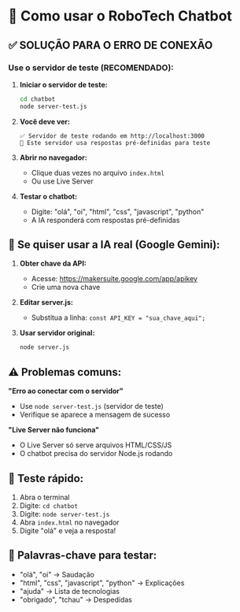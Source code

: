 # 🚀 Como usar o RoboTech Chatbot

## ✅ SOLUÇÃO PARA O ERRO DE CONEXÃO

### **Use o servidor de teste (RECOMENDADO):**

1. **Iniciar o servidor de teste:**
   ```bash
   cd chatbot
   node server-test.js
   ```

2. **Você deve ver:**
   ```
   ✅ Servidor de teste rodando em http://localhost:3000
   📝 Este servidor usa respostas pré-definidas para teste
   ```

3. **Abrir no navegador:**
   - Clique duas vezes no arquivo `index.html`
   - Ou use Live Server

4. **Testar o chatbot:**
   - Digite: "olá", "oi", "html", "css", "javascript", "python"
   - A IA responderá com respostas pré-definidas

## 🔧 Se quiser usar a IA real (Google Gemini):

1. **Obter chave da API:**
   - Acesse: https://makersuite.google.com/app/apikey
   - Crie uma nova chave

2. **Editar server.js:**
   - Substitua a linha: `const API_KEY = "sua_chave_aqui";`

3. **Usar servidor original:**
   ```bash
   node server.js
   ```

## ⚠️ Problemas comuns:

**"Erro ao conectar com o servidor"**
- Use `node server-test.js` (servidor de teste)
- Verifique se aparece a mensagem de sucesso

**"Live Server não funciona"**
- O Live Server só serve arquivos HTML/CSS/JS
- O chatbot precisa do servidor Node.js rodando

## 🎯 Teste rápido:
1. Abra o terminal
2. Digite: `cd chatbot`
3. Digite: `node server-test.js`
4. Abra `index.html` no navegador
5. Digite "olá" e veja a resposta!

## 📝 Palavras-chave para testar:
- "olá", "oi" → Saudação
- "html", "css", "javascript", "python" → Explicações
- "ajuda" → Lista de tecnologias
- "obrigado", "tchau" → Despedidas
